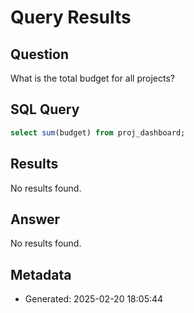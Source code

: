 # Query Results

## Question
What is the total budget for all projects?

## SQL Query
```sql
select sum(budget) from proj_dashboard;
```

## Results
No results found.

## Answer
No results found.

## Metadata
- Generated: 2025-02-20 18:05:44
